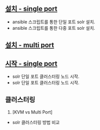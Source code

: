 ## [설치 - single port](./ansible_install/cloud/readme.md)
- ansible 스크립트를 통한 단일 포트 solr 설치.
- ansible 스크립트를 통한 다중 포트 solr 설치.
## [설치 - multi port](./ansible_install/baremetal/readme.md)


## [시작 - single port](start.md)
- solr 단일 포트 클러스터링 노드 시작.
- solr 단일 포트 클러스터링 노드 시작.

## 클러스터링
1) [KVM vs Multi Port]
- solr 클러스터링 방법 비교






